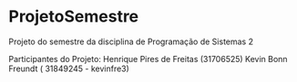 # ProjetoSemestre
Projeto do semestre da disciplina de Programação de Sistemas 2

Participantes do Projeto:
Henrique Pires de Freitas (31706525)
Kevin Bonn Freundt ( 31849245 - kevinfre3)
